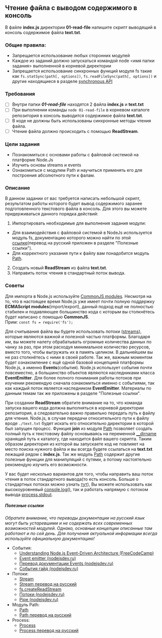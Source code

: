## Чтение файла с выводом содержимого в консоль

В файле **index.js** директории **01-read-file** напишите скрипт выводящий в консоль содержимое файла **text.txt**.

### Общие правила:

- Запрещается использование любых сторонних модулей
- Каждое из заданий должно запускаться командой node <имя папки задания> выполненной в корневой директории
- Запрещается использование синхронных функций модуля fs такие как `fs.statSync(path[, options])`,
  `fs.readFileSync(path[, options])` и другие находящиеся в разделе [synchronous API](https://nodejs.org/api/fs.html#fs_synchronous_api)

### Требования

- [ ] Внутри папки **_01-read-file_** находятся 2 файла **index.js** и **text.txt**
- [ ] При выполнении команды `node 01-read-file` в корневом каталоге репозитория в консоль выводится содержимое файла **text.txt**.
- [ ] В коде не должны быть использованы синхронные методы чтения файла.
- [ ] Чтение файла должно происходить с помощью **ReadStream**.

### Цели задания

- Познакомиться с основами работы с файловой системой на платформе Node.Js
- Изучить основы streams и events
- Ознакомиться с модулем Path и научиться применять его для построения абсолютного пути к фалам.

### Описание

В данном задании от вас требуется написать небольшой скрипт, результатом работы которого будет вывод содержимого заранее подготовленного текстового файла в консоль. Для этого вы можете придерживаться данного порядка действий:

1. Импортировать необходимые для выполнения задания модули:

- Для взаимодействия с файловой системой в NodeJs используется модуль fs, документацию которого можно найти по этой [ссылке](https://nodejs.org/api/fs.html#fs_file_system)(перевод на русский приложен в разделе "Полезные ссылки").
- Для корректного указания пути к файлу вам понадобится модуль [Path](https://nodejs.org/api/path.html#path_path_join_paths).

2. Создать новый **ReadStream** из файла **text.txt**.
3. Направить поток чтения в стандартный поток вывода.

### Советы

Для импорта в Node.js используйте [CommonJS modules](https://nodejs.org/docs/latest/api/modules.html#modules_modules_commonjs_modules). Несмотря на то, что в настоящее время Node.js уже имеет почти полную поддержку **ECMAScript modules**(import/export), данный подход ещё не полностью стабилен и подавляющее большинство кода с которым вы столкнётесь будет написано с помощью **CommonJS**.  
Прим: `const fs = require('fs');`

Для считывания файла вы будете использовать потоки ([streams](https://nodejs.org/api/stream.html#stream_readable_streams)), которые являются важной и полезной частью платформы. Благодаря им, вы можете налету обрабатывать огромные количества данных по чанку за раз, при этом расходуя минимальное количество ресурсов, вместо того, чтобы выгружать их в память целиком. В дальнейшем вы не раз столкнётесь с ними в своей работе.
Так же, важным моментом будет ознакомление с ещё одной базовой концепцией платформы Node.js, а именно **Events**(события). Node.js использует события почти повсеместно, а большинство объектов являются наследниками класса **EventEmitter**. Для более полного понимания работы потоков при изучении рекомендую сначала ознакомиться именно с событиями, так как каждый поток является наследником **EventEmitter**.
Материалы по данным темам так же приложены в разделе "Полезные ссылки".

При создании **ReadStream** обратите внимание на то, что команда запуска вашего кода должна выполняться в корневой директории репозитория, а следовательно важно правильно передать путь к файлу для чтения. Node.js, в случае передачи относительного пути к файлу вроде `./text.txt` будет искать его относительно директории в которой был запущен процесс. Функция **join** из модуля [Path](https://nodejs.org/api/path.html#path_path_join_paths) позволяет создать полный путь к текстовому файлу основываясь на переменной [\_\_dirname](https://js-node.ru/site/article?id=24#globals_dirname) хранящей путь к каталогу, где находится файл вашего скрипта. Таким образом директория из которой вы запускаете код не повлияет на место поиска нужного файла и вы всегда будете ссылаться на **text.txt** лежащий рядом с **index.js**. Так же модуль [Path](https://node.js.org/api/path.html#path_path_join_paths) содержит другие полезные функции для манипуляций с путями, а потому настоятельно рекомендую изучить его возможности.

У вас будет несколько вариантов для того, чтобы направить ваш поток чтения в поток стандартного вывода(то есть консоль. Больше о стандартных потоках можно узнать [тут](https://ru.wikipedia.org/wiki%D0%A1%D1%82%D0%B0%D0%BD%D0%B4%D0%B0%D1%80%D1%82%D0%BD%D1%8B%D0%B5_%D0%BF%D0%BE%D1%82%D0%BE%D0%BA%D0%B8)),
Вы можете использовать как высокоуровневый [console.log()](https://nodejs.org/api/console.html#console_console_log_data_args), так и работать напрямую с потоком вывода [process.stdout](https://nodejs.org/api/process.html#process_process_stdout).

##### Полезные ссылки

_Обратите внимание, что переводы документации на русский язык могут быть устаревшими и не содержать всех современных возможностей модулей. Однако, основные концепции описанные там работают и по сей день. Для получения актуальной информации всегда используйте официальную документацию!_

- События:
  - [Understanding Node.js Event-Driven Architecture (FreeCodeCamp)](https://www.freecodecamp.org/news/understanding-node-js-event-driven-architecture-223292fcbc2d/)
  - [Event emitter (nodejsdev.ru)](https://nodejsdev/learn/the-node.js-event-emitter)
  - [Перевод документации Events (nodejsdev.ru)](https://nodejsdev.ru/api/events/)
  - [События гайд (nodejsdev.ru)](https://nodejsdev.ru/guide/events/)
- Потоки:
  - [Stream](https://nodejs.org/api/stream.html)
  - [Stream перевод на русский](https://js-node.ru/site/article?id=41)
  - [fs.createReadStream](https://nodejs.org/api/fs.html#fs_fs_createreadstream_path_options)
  - [Потоки (nodejsdev.ru)](https://nodejsdev.ru/api/stream/)
  - [Pipe (nodejsdev.ru)](https://nodejsdev.ru/guide/pipe/)
- Модуль Path:
  - [Path](https://nodejs.org/api/path.html)
  - [Path перевод на русский](https://nodejs.org/api/path.html#path_path)
- Process:
  - [Process](https://nodejs.org/api/process.html)
  - [Process перевод на русский](https://nodejsdev.ru/api/process/)
